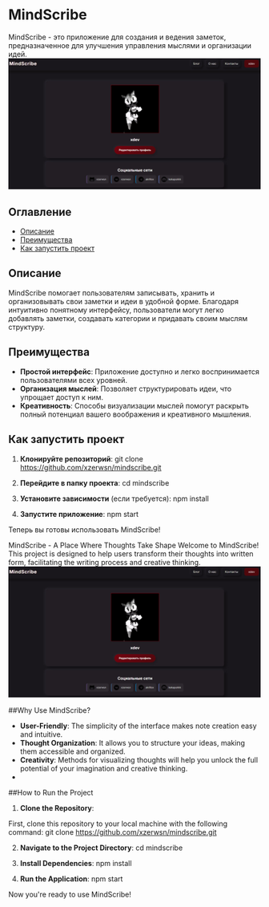 # MindScribe

MindScribe - это приложение для создания и ведения заметок, предназначенное для улучшения управления мыслями и организации идей.
![Image](imgff.jpg)

## Оглавление
- [Описание](#описание)
- [Преимущества](#преимущества)
- [Как запустить проект](#как-запустить-проект)

## Описание

MindScribe помогает пользователям записывать, хранить и организовывать свои заметки и идеи в удобной форме. Благодаря интуитивно понятному интерфейсу, пользователи могут легко добавлять заметки, создавать категории и придавать своим мыслям структуру.

## Преимущества

- **Простой интерфейс**: Приложение доступно и легко воспринимается пользователями всех уровней.
- **Организация мыслей**: Позволяет структурировать идеи, что упрощает доступ к ним.
- **Креативность**: Способы визуализации мыслей помогут раскрыть полный потенциал вашего воображения и креативного мышления.

## Как запустить проект

1. **Клонируйте репозиторий**:
git clone https://github.com/xzerwsn/mindscribe.git


2. **Перейдите в папку проекта**:
cd mindscribe


3. **Установите зависимости** (если требуется):
npm install


4. **Запустите приложение**:
npm start


Теперь вы готовы использовать MindScribe!

MindScribe - A Place Where Thoughts Take Shape
Welcome to MindScribe! This project is designed to help users transform their thoughts into written form, facilitating the writing process and creative thinking.
![Image](imgff.jpg)

##Why Use MindScribe?
- **User-Friendly**: The simplicity of the interface makes note creation easy and intuitive.
- **Thought Organization**: It allows you to structure your ideas, making them accessible and organized.
- **Creativity**: Methods for visualizing thoughts will help you unlock the full potential of your imagination and creative thinking.
- 
##How to Run the Project

1. **Clone the Repository**:
   
  First, clone this repository to your local machine with the following command:
    git clone https://github.com/xzerwsn/mindscribe.git
   
2. **Navigate to the Project Directory**:
    cd mindscribe
   
3. **Install Dependencies**:
    npm install
  
4. **Run the Application**:
   npm start
   
Now you're ready to use MindScribe!
